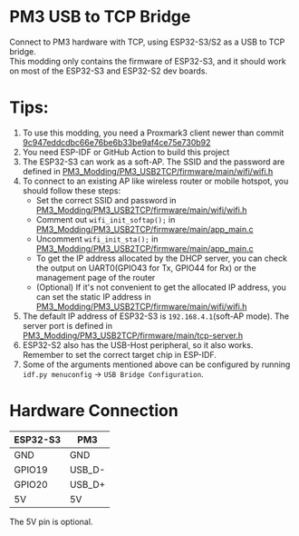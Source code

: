 # PM3 USB to TCP Bridge

Connect to PM3 hardware with TCP, using ESP32-S3/S2 as a USB to TCP bridge.  
This modding only contains the firmware of ESP32-S3, and it should work on most of the ESP32-S3 and ESP32-S2 dev boards.  

# Tips:
1. To use this modding, you need a Proxmark3 client newer than commit [9c947eddcdbc66e76be6b33be9af4ce75e730b92](https://github.com/RfidResearchGroup/proxmark3/commit/9c947eddcdbc66e76be6b33be9af4ce75e730b92)
2. You need ESP-IDF or GitHub Action to build this project
3. The ESP32-S3 can work as a soft-AP. The SSID and the password are defined in [PM3_Modding/PM3_USB2TCP/firmware/main/wifi/wifi.h](./firmware/main/wifi/wifi.h)
4. To connect to an existing AP like wireless router or mobile hotspot, you should follow these steps:  
    + Set the correct SSID and password in [PM3_Modding/PM3_USB2TCP/firmware/main/wifi/wifi.h](./firmware/main/wifi/wifi.h)
    + Comment out `wifi_init_softap();` in [PM3_Modding/PM3_USB2TCP/firmware/main/app_main.c](./firmware/main/app_main.c)
    + Uncomment `wifi_init_sta();` in [PM3_Modding/PM3_USB2TCP/firmware/main/app_main.c](./firmware/main/app_main.c)
    + To get the IP address allocated by the DHCP server, you can check the output on UART0(GPIO43 for Tx, GPIO44 for Rx) or the management page of the router
    + (Optional) If it's not convenient to get the allocated IP address, you can set the static IP address in [PM3_Modding/PM3_USB2TCP/firmware/main/wifi/wifi.h](./firmware/main/wifi/wifi.h)
5. The default IP address of ESP32-S3 is `192.168.4.1`(soft-AP mode). The server port is defined in [PM3_Modding/PM3_USB2TCP/firmware/main/tcp-server.h](./firmware/main/tcp-server.h)
6. ESP32-S2 also has the USB-Host peripheral, so it also works. Remember to set the correct target chip in ESP-IDF.
7. Some of the arguments mentioned above can be configured by running `idf.py menuconfig` -> `USB Bridge Configuration`.

# Hardware Connection

| ESP32-S3 | PM3    |
| -------- | ------ |
| GND      | GND    |
| GPIO19   | USB_D- |
| GPIO20   | USB_D+ |
| 5V       | 5V     |

The 5V pin is optional.  